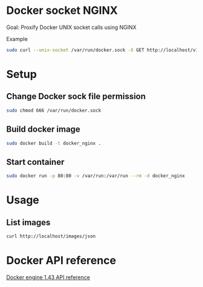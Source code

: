 # Docker socket NGINX

Goal: Proxify Docker UNIX socket calls using NGINX

Example

```bash
sudo curl --unix-socket /var/run/docker.sock -X GET http://localhost/v1.41/images/json
```

# Setup

## Change Docker sock file permission

```bash
sudo chmod 666 /var/run/docker.sock
```

## Build docker image

```bash
sudo docker build -t docker_nginx .
```

## Start container

```bash
sudo docker run -p 80:80 -v /var/run:/var/run --rm -d docker_nginx
```

# Usage

## List images

```bash
curl http://localhost/images/json
```

# Docker API reference

[Docker engine 1.43 API reference](https://docs.docker.com/engine/api/v1.43/)